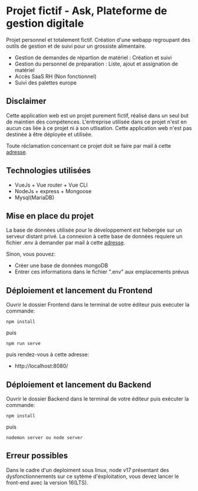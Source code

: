 # Projet fictif - Ask, Plateforme de gestion digitale

Projet personnel et totalement fictif. Création d'une webapp regroupant des outils de gestion et de suivi pour un grossiste alimentaire.
- Gestion de demandes de répartion de matériel : Création et suivi
- Gestion du personnel de préparation : Liste, ajout et assignation de matériel
- Accès SaaS RH (Non fonctionnel)
- Suivi des palettes europe

## Disclaimer

Cette application web est un projet purement fictif, réalisé dans un seul but de maintien des compétences.
L'entreprise utilisée dans ce projet n'est en aucun cas liée à ce projet ni à son utlisation.
Cette application web n'est pas destinée à être déployée et utilisée.

Toute réclamation concernant ce projet doit se faire par mail à cette [adresse](mailto:thuard.ludovic@gmail.com).

## Technologies utilisées
- VueJs + Vue router + Vue CLI
- NodeJs + express + Mongoose
- Mysql(MariaDB)

## Mise en place du projet

La base de données utilisée pour le développement est hebergée sur un serveur distant privé.
La connexion à cette base de données requiere un fichier .env à demander par mail à cette [adresse](mailto:thuard.ludovic@gmail.com).

Sinon, vous pouvez: 
- Créer une base de données mongoDB
- Entrer ces informations dans le fichier ".env" aux emplacements prévus

## Déploiement et lancement du Frontend

Ouvrir le dossier Frontend dans le terminal de votre éditeur puis exécuter la commande:

    npm install

puis

    npm run serve

puis rendez-vous à cette adresse:

- http://localhost:8080/

## Déploiement et lancement du Backend

Ouvrir le dossier Backend dans le terminal de votre éditeur puis exécuter la commande:

    npm install

puis

    nodemon server ou node server

## Erreur possibles

Dans le cadre d'un deploiment sous linux, node v17 présentant des dysfonctionnements sur ce sytème d'éxploitation, vous devez lancer le front-end avec la version 16(LTS).